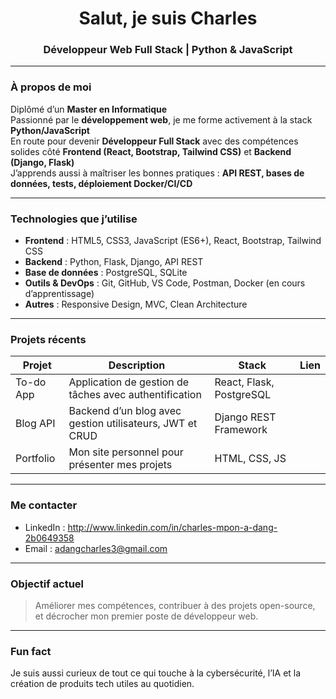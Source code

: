 <h1 align="center">Salut, je suis Charles</h1>
<h3 align="center">Développeur Web Full Stack | Python & JavaScript</h3>

---

### À propos de moi

Diplômé d’un **Master en Informatique**  
Passionné par le **développement web**, je me forme activement à la stack **Python/JavaScript**  
En route pour devenir **Développeur Full Stack** avec des compétences solides côté **Frontend (React, Bootstrap, Tailwind CSS)** et **Backend (Django, Flask)**  
J’apprends aussi à maîtriser les bonnes pratiques : **API REST, bases de données, tests, déploiement Docker/CI/CD**

---

### Technologies que j’utilise

- **Frontend** : HTML5, CSS3, JavaScript (ES6+), React, Bootstrap, Tailwind CSS   
- **Backend** : Python, Flask, Django, API REST  
- **Base de données** : PostgreSQL, SQLite  
- **Outils & DevOps** : Git, GitHub, VS Code, Postman, Docker (en cours d’apprentissage)  
- **Autres** : Responsive Design, MVC, Clean Architecture

---

### Projets récents

| Projet | Description | Stack | Lien |
|--------|-------------|-------|------|
| To-do App | Application de gestion de tâches avec authentification | React, Flask, PostgreSQL
| Blog API | Backend d’un blog avec gestion utilisateurs, JWT et CRUD | Django REST Framework 
| Portfolio | Mon site personnel pour présenter mes projets | HTML, CSS, JS

---

### Me contacter

- LinkedIn :  http://www.linkedin.com/in/charles-mpon-a-dang-2b0649358
- Email : adangcharles3@gmail.com

---

### Objectif actuel

> Améliorer mes compétences, contribuer à des projets open-source, et décrocher mon premier poste de développeur web.

---

### Fun fact

Je suis aussi curieux de tout ce qui touche à la cybersécurité, l’IA et la création de produits tech utiles au quotidien.



